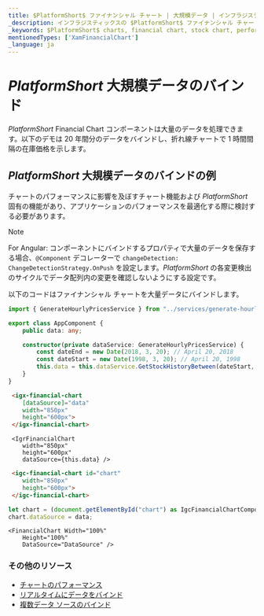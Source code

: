 ```yaml
---
title: $PlatformShort$ ファイナンシャル チャート | 大規模データ | インフラジスティックス
_description: インフラジスティックスの $PlatformShort$ ファイナンシャル チャート コントロールのパフォーマンスを最適化する方法について説明します。$ProductName$ チャートのパフォーマンスを向上させます。
_keywords: $PlatformShort$ charts, financial chart, stock chart, performance, $ProductName$, Infragistics, $PlatformShort$ チャート, ファイナンシャル チャート, 株価チャート, パフォーマンス, インフラジスティックス
mentionedTypes: ['XamFinancialChart']
_language: ja
---
```

# $PlatformShort$ 大規模データのバインド

$PlatformShort$ Financial Chart  コンポーネントは大量のデータを処理できます。以下のデモは 20 年間分のデータをバインドし、折れ線チャートで 1 時間間隔の在庫価格を示します。

## $PlatformShort$ 大規模データのバインドの例

<code-view style="height: 500px" 
           data-demos-base-url="{environment:dvDemosBaseUrl}" 
           iframe-src="{environment:dvDemosBaseUrl}/charts/financial-chart-high-volume" alt="$PlatformShort$ 大規模データのバインドの例">
</code-view>

<div class="divider--half"></div>

チャートのパフォーマンスに影響を及ぼすチャート機能および $PlatformShort$ 固有の機能があり、アプリケーションのパフォーマンスを最適化する際に検討する必要があります。

> [!NOTE]
> For Angular:
> コンポーネントにバインドするプロパティで大量のデータを保存する場合、`@Component` デコレーターで `changeDetection: ChangeDetectionStrategy.OnPush`  を設定します。$PlatformShort$ の各変更検出のサイクルでデータ配列内の変更を確認しないようにする設定です。

以下のコードはファイナンシャル チャートを大量データにバインドします。

```ts
import { GenerateHourlyPricesService } from "../services/generate-hourly-prices.service";

export class AppComponent {
    public data: any;

    constructor(private dataService: GenerateHourlyPricesService) {
        const dateEnd = new Date(2018, 3, 20); // April 20, 2018
        const dateStart = new Date(1998, 3, 20); // April 20, 1998
        this.data = this.dataService.GetStockHistoryBetween(dateStart, dateEnd);
    }
}
```

```html
 <igx-financial-chart
    [dataSource]="data"
    width="850px"
    height="600px">
 </igx-financial-chart>
```

```tsx
 <IgrFinancialChart
    width="850px"
    height="600px"
    dataSource={this.data} />
```

```html
 <igc-financial-chart id="chart"
    width="850px"
    height="600px">
 </igc-financial-chart>
```

```ts
let chart = (document.getElementById("chart") as IgcFinancialChartComponent);
chart.dataSource = data;
```

```razor
<FinancialChart Width="100%"
    Height="100%"
    DataSource="DataSource" />
```

<div class="divider--half"></div>

### その他のリソース
<div class="divider--half"></div>

* [チャートのパフォーマンス](financial-chart-performance.md)
* [リアルタイムにデータをバインド](financial-chart-high-frequency.md)
* [複数データ ソースのバインド](financial-chart-multiple-data.md)


